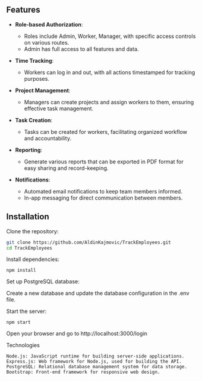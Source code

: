 ## Features

- **Role-based Authorization**: 
  - Roles include Admin, Worker, Manager, with specific access controls on various routes.
  - Admin has full access to all features and data.

- **Time Tracking**: 
  - Workers can log in and out, with all actions timestamped for tracking purposes.

- **Project Management**: 
  - Managers can create projects and assign workers to them, ensuring effective task management.

- **Task Creation**: 
  - Tasks can be created for workers, facilitating organized workflow and accountability.

- **Reporting**: 
  - Generate various reports that can be exported in PDF format for easy sharing and record-keeping.

- **Notifications**: 
  - Automated email notifications to keep team members informed.
  - In-app messaging for direct communication between members.

## Installation

 Clone the repository:
   ```bash
   git clone https://github.com/AldinKajmovic/TrackEmployees.git
   cd TrackEmployees
   ```
  Install dependencies:

    npm install

Set up PostgreSQL database:

  Create a new database and update the database configuration in the .env file.


Start the server:

    npm start

  Open your browser and go to http://localhost:3000/login

Technologies

    Node.js: JavaScript runtime for building server-side applications.
    Express.js: Web framework for Node.js, used for building the API.
    PostgreSQL: Relational database management system for data storage.
    Bootstrap: Front-end framework for responsive web design.
